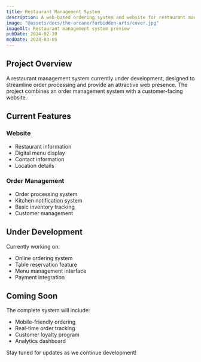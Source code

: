 ```yaml
---
title: Restaurant Management System
description: A web-based ordering system and website for restaurant management (Under Development)
image: "@assets/docs/the-arcane/forbidden-arts/cover.jpg"
imageAlt: Restaurant management system preview
pubDate: 2024-02-20
modDate: 2024-03-05
---
```


## Project Overview

A restaurant management system currently under development, designed to streamline order processing and provide an attractive web presence. The project combines an order management system with a customer-facing website.

## Current Features

### Website
- Restaurant information
- Digital menu display
- Contact information
- Location details

### Order Management
- Order processing system
- Kitchen notification system
- Basic inventory tracking
- Customer management

## Under Development

Currently working on:
- Online ordering system
- Table reservation feature
- Menu management interface
- Payment integration

## Coming Soon

The complete system will include:
- Mobile-friendly ordering
- Real-time order tracking
- Customer loyalty program
- Analytics dashboard

Stay tuned for updates as we continue development!
